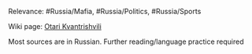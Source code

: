 Relevance: #Russia/Mafia, #Russia/Politics, #Russia/Sports

Wiki page: [Otari Kvantrishvili](https://en.wikipedia.org/wiki/Otari_Kvantrishvili)

Most sources are in Russian. Further reading/language practice required